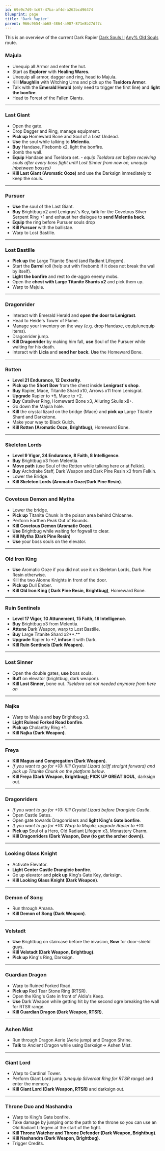 ```yaml
---
id: 69e9c7d9-4c67-47ba-af4d-a262bcd96474
blueprint: page
title: 'Dark Rapier'
parent: 966c9654-ab68-4864-a907-871e8b27df7c
---
```

This is an overview of the current Dark Rapier [Dark Souls II](/darksouls2) [Any% Old Souls](/darksouls2/any-old-souls) route.

### Majula

- Unequip all Armor and enter the hut.
- Start as **Explorer** with **Healing Wares**.
- Unequip all armor, dagger and ring, head to Majula.
- Kill **Maughlin** with Witching Urns and pick up the **Tseldora Armor**.
- Talk with the **Emerald Herald** (only need to trigger the first line) and **light the bonfire**.
- Head to Forest of the Fallen Giants.

---

### Last Giant

- Open the gate.
- Drop Dagger and Ring, manage equipment.
- **Pick up** Homeward Bone and Soul of a Lost Undead.
- **Use** the soul while talking to **Melentia**.
- **Buy** Handaxe, Firebomb x2, light the bonfire.
- Bomb the wall.
- **Equip** Handaxe and Tseldora set. _- equip Tseldora set before receiving souls after every boss fight until Lost Sinner from now on, unequip inbetween bosses)_
- **Kill Last Giant (Aromatic Ooze)** and use the Darksign immediately to keep the souls.

---

### Pursuer

- **Use** the soul of the Last Giant.
- **Buy** Brightbug x2 and Lenigrast's Key, **talk** for the Covetous Silver Serpent Ring +1 and exhaust her dialogue to **send Melentia back**.
- **Equip** the ring before Pursuer souls drop
- **Kill Pursuer** with the ballistae.
- Warp to Lost Bastille.

---

### Lost Bastille

- **Pick up** the Large Titanite Shard (and Radiant Lifegem).
- Start the **Barrel** roll (help out with firebomb if it does not break the wall by itself).
- **Light the bonfire** and rest to de-aggro enemy mobs.
- Open the **chest with Large Titanite Shards x2** and pick them up.
- Warp to Majula.

---

### Dragonrider

- Interact with Emerald Herald and **open the door to Lenigrast**.
- Head to Heide's Tower of Flame.
- Manage your inventory on the way (e.g. drop Handaxe, equip/unequip items).
- Dragonrider jump.
- **Kill Dragonrider** by making him fall, **use** Soul of the Pursuer while waiting for his death.
- Interact with **Licia** and **send her back**. **Use** the Homeward Bone.

---

### Rotten

- **Level 21 Endurance, 12 Dexterity**.
- **Pick up** the **Short Bow** from the chest inside **Lenigrast's shop**.
- **Buy** Rapier, Mace, Titanite Shard x10, Arrows x11 from Lenisgrat.
- **Upgrade** Rapier to +5, Mace to +2.
- **Buy** Catsilver Ring, Homeward Bone x3, Alluring Skulls x8+.
- Go down the Majula hole.
- **Kill** the crystal lizard on the bridge (Mace) and **pick up** Large Titanite Shard and Darkstone.
- Make your way to Black Gulch.
- **Kill Rotten (Aromatic Ooze, Brightbug)**, Homeward Bone.

---

### Skeleton Lords

- **Level 9 Vigor, 24 Endurance, 8 Faith, 8 Intelligence**.
- **Buy** Brightbug x3 from Melentia.
- **Move path** (use Soul of the Rotten while talking here or at Felkin).
- **Buy** Archdrake Staff, Dark Weapon and Dark Pine Resin x3 from Felkin.
- Lower the Bridge.
- **Kill Skeleton Lords (Aromatic Ooze/Dark Pine Resin)**.

---

### Covetous Demon and Mytha

- Lower the bridge.
- **Pick up** Titanite Chunk in the poison area behind Chloanne.
- Perform Earthen Peak Out of Bounds.
- **Kill Covetous Demon (Aromatic Ooze)**.
- **Use** Brightbug while waiting for fogwall to clear.
- **Kill Mytha (Dark Pine Resin)**
- **Use** your boss souls on the elevator.

---

### Old Iron King

- **Use** Aromatic Ooze if you did not use it on Skeleton Lords, Dark Pine Resin otherwise.
- Kill the two Alonne Knights in front of the door.
- **Pick up** Dull Ember.
- **Kill Old Iron King ( Dark Pine Resin, Brightbug)**, Homeward Bone.

---

### Ruin Sentinels

- **Level 17 Vigor, 10 Attunement, 15 Faith, 18 Intelligence**.
- **Buy** Brightbug x3 from Melentia.
- **Attune** Dark Weapon, warp to Lost Bastille.
- **Buy** Large Titanite Shard x2**.**
- **Upgrade** Rapier to +7, **infuse** it with Dark.
- **Kill Ruin Sentinels (Dark Weapon)**.

---

### Lost Sinner

- Open the double gates, **use** boss souls.
- **Buff** on elevator (brightbug, dark weapon).
- **Kill Lost Sinner**, bone out. _Tseldora set not needed anymore from here on_

---

### Najka

- Warp to Majula and **buy** Brightbug x3.
- **Light Ruined Forked Road bonfire**.
- **Pick up** Cholanthy Ring +1.
- **Kill Najka (Dark Weapon)**.

---

### Freya

- **Kill Magus and Congregation (Dark Weapon)**.
- _If you want to go for +10: Kill Crystal Lizard (cliff straight forward) and pick up Titanite Chunk on the platform below_.
- **Kill Freya (Dark Weapon, Brightbug); PICK UP GREAT SOUL**, darksign out.

---

### Dragonriders

- _If you want to go for +10: Kill Crystal Lizard before Drangleic Castle_.
- Open Castle Gates.
- Open gate towards Dragonriders and **light King's Gate bonfire**.
- _If you want to go for +10: Warp to Majula, upgrade Rapier to +10_.
- **Pick up** Soul of a Hero, Old Radiant Lifegem x3, Monastery Charm.
- **Kill Dragonriders (Dark Weapon, Bow (to get the archer down))**.

---

### Looking Glass Knight

- Activate Elevator.
- **Light Center Castle Drangleic bonfire**.
- Go up elevator and **pick up** King's Gate Key, darksign.
- **Kill Looking Glass Knight (Dark Weapon)**.

---

### Demon of Song

- Run through Amana.
- **Kill Demon of Song (Dark Weapon)**.

---

### Velstadt

- **Use** Brightbug on staircase before the invasion, **Bow** for door-shield guys.
- **Kill Velstadt (Dark Weapon, Brightbug)**.
- **Pick up** King's Ring, Darksign.

---

### Guardian Dragon

- Warp to Ruined Forked Road.
- **Pick up** Red Tear Stone Ring (RTSR).
- Open the King's Gate in front of Aldia's Keep.
- **Use** Dark Weapon while getting hit by the second ogre breaking the wall for RTSR range.
- **Kill Guardian Dragon (Dark Weapon, RTSR)**.

---

### Ashen Mist

- Run through Dragon Aerie (Aerie jump) and Dragon Shrine.
- **Talk** to Ancient Dragon while using Darksign-> Ashen Mist.

---

### Giant Lord

- Warp to Cardinal Tower.
- Perform Giant Lord jump _(unequip Silvercat Ring for RTSR range)_ and enter the memory.
- **Kill Giant Lord (Dark Weapon, RTSR)** and darksign out.

---

### Throne Duo and Nashandra

- Warp to King's Gate bonfire.
- Take damage by jumping onto the path to the throne so you can use an Old Radiant Lifegem at the start of the fight.
- **Kill Throne Watcher and Throne Defender (Dark Weapon, Brightbug)**.
- **Kill Nashandra (Dark Weapon, Brightbug)**.
- Trigger Credits.
